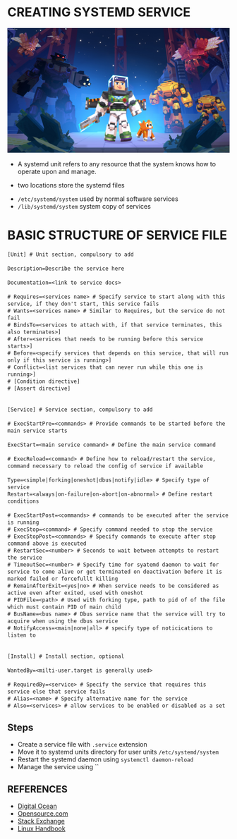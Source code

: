# CREATING SYSTEMD SERVICE

![](ZZZ/ZZZ.jpeg)

* A systemd unit refers to any resource that the system knows how to operate upon and manage.

* two locations store the systemd files
- `/etc/systemd/system` used by normal software services
- `/lib/systemd/system` system copy of services

# BASIC STRUCTURE OF SERVICE FILE

```service
[Unit] # Unit section, compulsory to add

Description=Describe the service here

Documentation=<link to service docs>

# Requires=<services name> # Specify service to start along with this service, if they don't start, this service fails
# Wants=<services name> # Similar to Requires, but the service do not fail
# BindsTo=<services to attach with, if that service terminates, this also terminates>]
# After=<services that needs to be running before this service starts>]
# Before=<specify services that depends on this service, that will run only if this service is running>]
# Conflict=<list services that can never run while this one is running>]
# [Condition directive]
# [Assert directive]


[Service] # Service section, compulsory to add

# ExecStartPre=<commands> # Provide commands to be started before the main service starts

ExecStart=<main service command> # Define the main service command

# ExecReload=<command> # Define how to reload/restart the service, command necessary to reload the config of service if available

Type=<simple|forking|oneshot|dbus|notify|idle> # Specify type of service
Restart=<always|on-failure|on-abort|on-abnormal> # Define restart conditions

# ExecStartPost=<commands> # commands to be executed after the service is running
# ExecStop=<command> # Specify command needed to stop the service
# ExecStopPost=<commands> # Specify commands to execute after stop command above is executed
# RestartSec=<number> # Seconds to wait between attempts to restart the service
# TimeoutSec=<number> # Specify time for syatemd daemon to wait for service to come alive or get terminated on deactivation before it is marked failed or forcefullt killing
# RemainAfterExit=<yes|no> # When service needs to be considered as active even after exited, used with oneshot
# PIDFile=<path> # Used with forking type, path to pid of of the file which must contain PID of main child
# BusName=<bus name> # Dbus service name that the service will try to acquire when using the dbus service
# NotifyAccess=<main|none|all> # specify type of noticications to listen to


[Install] # Install section, optional

WantedBy=<milti-user.target is generally used>

# RequiredBy=<service> # Specify the service that requires this service else that service fails
# Alias=<name> # Specify alternative name for the service
# Also=<services> # allow services to be enabled or disabled as a set
```

## Steps
- Create a service file with `.service` extension
- Move it to systemd units directory for user units `/etc/systemd/system`
- Restart the systemd daemon using `systemctl daemon-reload`
- Manage the service using ``

## REFERENCES
- [Digital Ocean](https://www.digitalocean.com/community/tutorials/understanding-systemd-units-and-unit-files)
- [Opensource.com](https://opensource.com/article/20/5/systemd-units)
- [Stack Exchange](https://unix.stackexchange.com/questions/15348/writing-basic-systemd-service-files)
- [Linux Handbook](https://linuxhandbook.com/create-systemd-services/)
